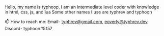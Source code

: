 Hello, my name is typhoop,
I am an intermediate level coder with knowledge in html, css, js, and lua
Some other names I use are typhrev and typhoon

📫 How to reach me: 
Email- typhrev@gmail.com, eoverly@typhrev.dev
Discord- typhoon#5157
<!--
**Typhoop/typhoop** is a ✨ _special_ ✨ repository because its `README.md` (this file) appears on your GitHub profile.

Here are some ideas to get you started:

- 🔭 I’m currently working on ...
- 🌱 I’m currently learning ...
- 👯 I’m looking to collaborate on ...
- 🤔 I’m looking for help with ...
- 💬 Ask me about ...
- 📫 How to reach me: ...
- 😄 Pronouns: ...
- ⚡ Fun fact: ...
-->
